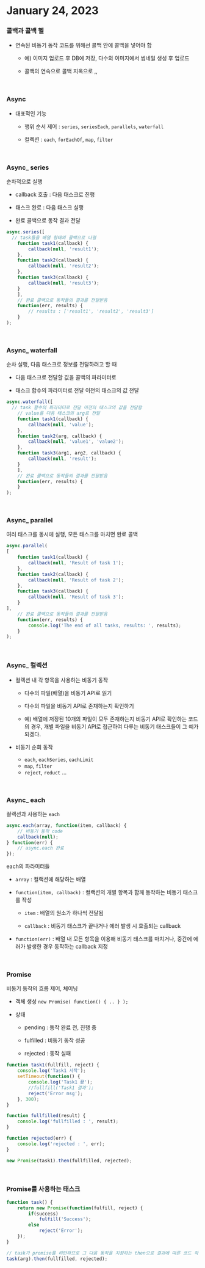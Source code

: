 # January 24, 2023

### **콜백과 콜백 헬**

- 연속된 비동기 동작 코드를 위해선 콜백 안에 콜백을 넣어야 함

    - 예) 이미지 업로드 후 DB에 저장, 다수의 이미지에서 썸네일 생성 후 업로드

    - 콜백의 연속으로 콜백 지옥으로 ,,

<br>

### **Async**

- 대표적인 기능

    - 행위 순서 제어 : `series`, `seriesEach`, `parallels`, `waterfall`

    - 컬렉션 : `each`, `forEachOf`, `map`, `filter`

<br>

### **Async_ series**

순차적으로 실행

- callback 호출 : 다음 태스크로 진행

- 태스크 완료 : 다음 태스크 실행
- 완료 콜백으로 동작 결과 전달

```jsx
async.series([
  // task들을 배열 형태의 콜백으로 나열
	function task1(callback) {
		callback(null, 'result1');
	},
	function task2(callback) {
		callback(null, 'result2');
	},
	function task3(callback) {
		callback(null, 'result3');
	}
	],
	// 완료 콜백으로 동작들의 결과를 전달받음
	function(err, results) {
		// results : ['result1', 'result2', 'result3']
	}
);
```

<br>

### **Async_ waterfall**

순차 실행, 다음 태스크로 정보를 전달하려고 할 때

- 다음 태스크로 전달할 값을 콜백의 파라미터로

- 태스크 함수의 파라미터로 전달 이전의 태스크의 값 전달

```jsx
async.waterfall([
  // task 함수의 파라미터로 전달 이전의 태스크의 값을 전달함 
	// value를 다음 태스크의 arg로 전달
	function task1(callback) {
		callback(null, 'value');
	},
	function task2(arg, callback) {
		callback(null, 'value1', 'value2');
	},
	function task3(arg1, arg2, callback) {
		callback(null, 'result');
	}
	],
	// 완료 콜백으로 동작들의 결과를 전달받음
	function(err, results) {
	}
);
```

<br>

### **Async_ parallel**

여러 태스크를 동시에 실행, 모든 태스크를 마치면 완료 콜백

```jsx
async.parallel(
[
	function task1(callback) {
		callback(null, 'Result of task 1');
	},
	function task2(callback) {
		callback(null, 'Result of task 2');
	},
	function task3(callback) {
		callback(null, 'Result of task 3');
	}
],
	// 완료 콜백으로 동작들의 결과를 전달받음
	function(err, results) {
		console.log('The end of all tasks, results: ', results);
	}
);
```

<br>

### **Async_ 컬렉션**

- 컬렉션 내 각 항목을 사용하는 비동기 동작

    - 다수의 파일(배열)을 비동기 API로 읽기

    - 다수의 파일을 비동기 API로 존재하는지 확인하기

    - 예) 배열에 저장된 10개의 파일이 모두 존재하는지 비동기 API로 확인하는 코드의 경우, 개별 파일을 비동기 API로 접근하여 다루는 비동기 태스크들이 그 예가 되겠다.

- 비동기 순회 동작
    - `each`, `eachSeries`, `eachLimit`
    - `map`, `filter`
    - `reject`, `reduct` …


<br>

### **Async_ each**

컬랙션과 사용하는 `each`

```jsx
async.each(array, function(item, callback) {
	// 비동기 동작 code
	callback(null);
} function(err) {
	// async.each 완료
});
```

each의 파라미터들

- `array` : 컬랙션에 해당하는 배열

- `function(item, callback)` : 컬랙션의 개별 항목과 함께 동작하는 비동기 태스크를 작성
    - `item` : 배열의 원소가 하나씩 전달됨

    - `callback` : 비동기 태스크가 끝나거나 에러 발생 시 호출되는 callback
- `function(err)` : 배열 내 모든 항목을 이용해 비동기 태스크를 마치거나, 중간에 에러가 발생한 경우 동작하는 callback 지정

<br>

### **Promise**

비동기 동작의 흐름 제어, 체이닝

- 객체 생성 `new Promise( function() { .. } );`

- 상태
    - pending : 동작 완료 전, 진행 중

    - fulfilled : 비동기 동작 성공
    - rejected : 동작 실패

```jsx
function task1(fullfill, reject) {
	console.log('Task1 시작');
	setTimeout(function() {
		console.log('Task1 끝');
		//fullfill('Task1 결과');
		reject('Error msg');
	}, 300);
}

function fullfilled(result) {
	console.log('fullfilled : ', result);
}

function rejected(err) {
	console.log('rejected : ', err);
}

new Promise(task1).then(fullfilled, rejected);
```

<br>

### **Promise를 사용하는 태스크**

```jsx
function task() {
	return new Promise(function(fulfill, reject) {
		if(success)
			fulfill('Success');
		else
			reject('Error');
	});
}

// task가 promise를 리턴하므로 그 다음 동작을 지정하는 then으로 결과에 따른 코드 작성
task(arg).then(fullfilled, rejected); 
```